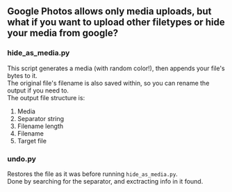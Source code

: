## Google Photos allows only media uploads, but what if you want to upload other filetypes or hide your media from google?

### hide_as_media.py
This script generates a media (with random color!), then appends your file's bytes to it.  
The original file's filename is also saved within, so you can rename the output if you need to.  
The output file structure is:
  1. Media
  2. Separator string
  3. Filename length
  4. Filename
  5. Target file

### undo.py
Restores the file as it was before running `hide_as_media.py`.  
Done by searching for the separator, and exctracting info in it found.
